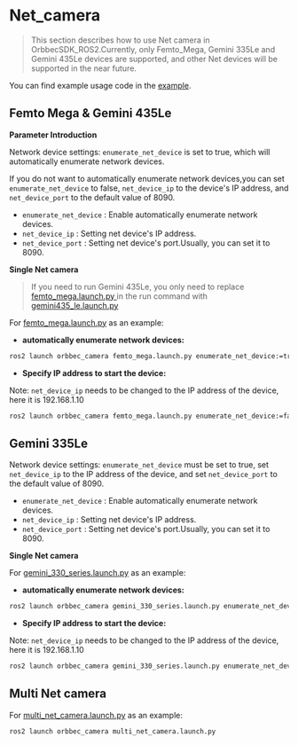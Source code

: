 # Net_camera

> This section describes how to use Net camera in OrbbecSDK_ROS2.Currently, only Femto_Mega, Gemini 335Le and Gemini 435Le devices are supported, and other Net devices will be supported in the near future.

You can find example usage code in the [example](https://github.com/orbbec/OrbbecSDK_ROS2/tree/v2-main/orbbec_camera/examples).

## Femto Mega & Gemini 435Le

**Parameter Introduction**

Network device settings: `enumerate_net_device` is set to true, which will automatically enumerate network devices.

If you do not want to automatically enumerate network devices,you can set `enumerate_net_device` to false, `net_device_ip` to the device's IP address, and `net_device_port` to the default value of 8090.

* `enumerate_net_device` : Enable automatically enumerate network devices.
* `net_device_ip` : Setting net device's IP address.
* `net_device_port` : Setting net device's port.Usually, you can set it to 8090.

**Single Net camera**

> If you need to run Gemini 435Le, you only need to replace [femto_mega.launch.py ](https://github.com/orbbec/OrbbecSDK_ROS2/tree/v2-main/orbbec_camera/launch/femto_mega.launch.py)in the run command with [gemini435_le.launch.py](https://github.com/orbbec/OrbbecSDK_ROS2/tree/v2-main/orbbec_camera/launch/gemini435_le.launch.py)

For [femto_mega.launch.py](https://github.com/orbbec/OrbbecSDK_ROS2/tree/v2-main/orbbec_camera/launch/femto_mega.launch.py) as an example:

- **automatically enumerate network devices:**

```bash
ros2 launch orbbec_camera femto_mega.launch.py enumerate_net_device:=true
```

- **Specify IP address to start the device:**

Note: `net_device_ip` needs to be changed to the IP address of the device, here it is 192.168.1.10

```bash
ros2 launch orbbec_camera femto_mega.launch.py enumerate_net_device:=false net_device_ip:=192.168.1.10 net_device_port:=8090
```

## Gemini 335Le

Network device settings: `enumerate_net_device` must be set to true, set `net_device_ip` to the IP address of the device, and set `net_device_port` to the default value of 8090.

* `enumerate_net_device` : Enable automatically enumerate network devices.
* `net_device_ip` : Setting net device's IP address.
* `net_device_port` : Setting net device's port.Usually, you can set it to 8090.

**Single Net camera**

For [gemini_330_series.launch.py](https://github.com/orbbec/OrbbecSDK_ROS2/tree/v2-main/orbbec_camera/launch/gemini_330_series.launch.py) as an example:

- **automatically enumerate network devices:**

```bash
ros2 launch orbbec_camera gemini_330_series.launch.py enumerate_net_device:=true
```

- **Specify IP address to start the device:**

Note: `net_device_ip` needs to be changed to the IP address of the device, here it is 192.168.1.10

```bash
ros2 launch orbbec_camera gemini_330_series.launch.py enumerate_net_device:=true net_device_ip:=192.168.1.10 net_device_port:=8090
```

## Multi Net camera

For [multi_net_camera.launch.py](https://github.com/orbbec/OrbbecSDK_ROS2/blob/v2-main/orbbec_camera/examples/net_camera/multi_net_camera.launch.py) as an example:

```bash
ros2 launch orbbec_camera multi_net_camera.launch.py
```
